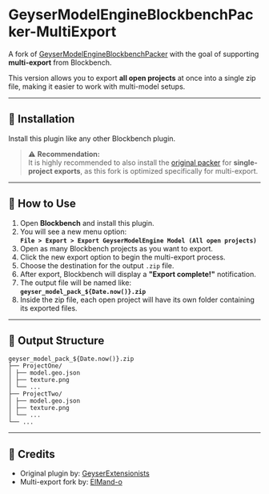 # GeyserModelEngineBlockbenchPacker-MultiExport

A fork of [GeyserModelEngineBlockbenchPacker](https://github.com/GeyserExtensionists/GeyserModelEngineBlockbenchPacker) with the goal of supporting **multi-export** from Blockbench.

This version allows you to export **all open projects** at once into a single zip file, making it easier to work with multi-model setups.

---

## 🔧 Installation

Install this plugin like any other Blockbench plugin.

> ⚠️ **Recommendation:**  
> It is highly recommended to also install the [original packer](https://github.com/GeyserExtensionists/GeyserModelEngineBlockbenchPacker) for **single-project exports**, as this fork is optimized specifically for multi-export.

---

## 🚀 How to Use

1. Open **Blockbench** and install this plugin.
2. You will see a new menu option:  
   **`File > Export > Export GeyserModelEngine Model (All open projects)`**
3. Open as many Blockbench projects as you want to export.
4. Click the new export option to begin the multi-export process.
5. Choose the destination for the output `.zip` file.
6. After export, Blockbench will display a **"Export complete!"** notification.
7. The output file will be named like:  
   **`geyser_model_pack_${Date.now()}.zip`**
8. Inside the zip file, each open project will have its own folder containing its exported files.

---

## 📁 Output Structure

```
geyser_model_pack_${Date.now()}.zip
├── ProjectOne/
│ ├── model.geo.json
│ ├── texture.png
│ └── ...
├── ProjectTwo/
│ ├── model.geo.json
│ ├── texture.png
│ └── ...
└── ...
```


---

## 🙏 Credits

- Original plugin by: [GeyserExtensionists](https://github.com/GeyserExtensionists)  
- Multi-export fork by: [ElMand-o](https://github.com/ElMand-o)
